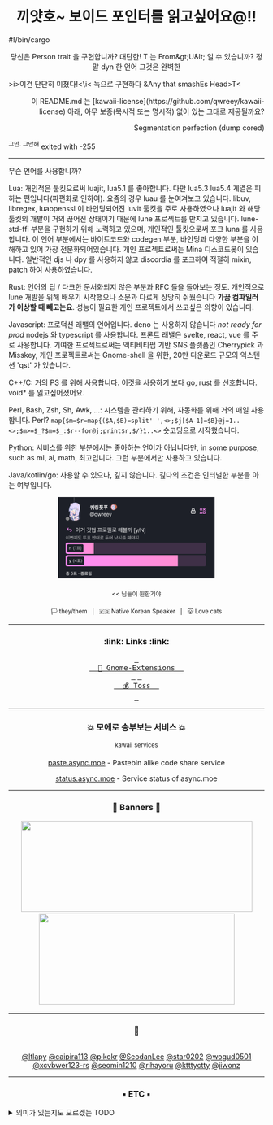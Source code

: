 <h1 align=center>끼얏호~ 보이드 포인터를 읽고싶어요@!!</h1>

#!/bin/cargo
<p align=center>당신은 Person trait 을 구현합니까? 대단한! T 는 From&amp;gt;U&amp;lt; 일 수 있습니까? 정말 dyn 한 언어 그것은 완벽한</p>

&gt;i&gt;이건 단단히 미쳤다!&lt;\\i&lt; 녹으로 구현하다 &Any that smashEs Head&gt;T&lt;

<p align=right>이 README.md 는 [kawaii-license](https://github.com/qwreey/kawaii-license) 아래, 아무 보증(묵시적 또는 명시적) 없이 있는 그대로 제공될까요?</p>

<p align=right>Segmentation perfection (dump cored)</p>
<sup>그만. 그만해</sup> exited with -255

---

무슨 언어를 사용합니까?

Lua: 개인적은 툴킷으로써 luajit, lua5.1 를 좋아합니다. 다만 lua5.3 lua5.4 계열은 피하는 편입니다(파편화로 인하여). 요즘의 경우 luau 를 눈여겨보고 있습니다. libuv, libregex, luaopenssl 이 바인딩되어진 luvit 툴킷을 주로 사용하였으나 luajit 와 해당 툴킷의 개발이 거의 끊어진 상태이기 때문에 lune 프로젝트를 만지고 있습니다. lune-std-ffi 부분을 구현하기 위해 노력하고 있으며, 개인적인 툴킷으로써 포크 luna 를 사용합니다. 이 언어 부분에서는 바이트코드와 codegen 부분, 바인딩과 다양한 부분을 이해하고 있어 가장 전문화되어있습니다. 개인 프로젝트로써는 Mina 디스코드봇이 있습니다. 일반적인 djs 나 dpy 를 사용하지 않고 discordia 를 포크하여 적절히 mixin, patch 하여 사용하였습니다.

Rust: 언어의 딥 / 다크한 문서화되지 않은 부분과 RFC 들을 돌아보는 정도. 개인적으로 lune 개발을 위해 배우기 시작했으나 소문과 다르게 상당히 쉬웠습니다 **가끔 컴파일러가 이상할 때 빼고는요**. 성능이 필요한 개인 프로젝트에서 쓰고싶은 의향이 있습니다.

Javascript: 프로덕션 래밸의 언어입니다. deno 는 사용하지 않습니다 *not ready for prod* nodejs 와 typescript 를 사용합니다. 프론트 래밸은 svelte, react, vue 를 주로 사용합니다. 기여한 프로젝트로써는 액티비티펍 기반 SNS 플랫폼인 Cherrypick 과 Misskey, 개인 프로젝트로써는 Gnome-shell 을 위한, 20만 다운로드 규모의 익스텐션 'qst' 가 있습니다.

C++/C: 거의 PS 를 위해 사용합니다. 이것을 사용하기 보다 go, rust 를 선호합니다. void* 를 읽고싶어졌어요.

Perl, Bash, Zsh, Sh, Awk, ...: 시스템을 관리하기 위해, 자동화를 위해 거의 매일 사용합니다. Perl? `map{$m=$r=map{($A,$B)=split' ',<>;$j[$A-1]=$B}@j=1..<>;$m>=$_?$m=$_:$r--for@j;print$r,$/}1..<>` 숏코딩으로 시작했습니다.

Python: 서비스를 위한 부분에서는 좋아하는 언어가 아닙니다만, in some purpose, such as ml, ai, math, 최고입니다. 그런 부분에서만 사용하고 있습니다.

Java/kotlin/go: 사용할 수 있으나, 깊지 않습니다. 깊다의 조건은 인터널한 부분을 아는 여부입니다.

<div width=100% align=center>
<img width="auto" height="160" src="./votes.png">
<p><sub>&lt;&lt; 님들이 원한거야</sub></p>
</div>
<div width=100% align=center>
<!--   <a href="https://qwreey75.github.io/">
    <img src="https://capsule-render.vercel.app/api?type=soft&color=F4EDFF&height=150&section=header&text=QWREEY&fontSize=70&animation=twinkling"/><br/>
  </a> -->
<!--   <h4>A common academic developer</h4> -->
  <p><sub>🏳 they/them&nbsp;&nbsp;&nbsp;|&nbsp;&nbsp;&nbsp;🇰🇷 Native Korean Speaker&nbsp;&nbsp;&nbsp;|&nbsp;&nbsp;&nbsp;🐱 Love cats</sub></p>
<!--   <p><sub>🏳 Cisgenderless(Non-binary) Asexuality (Unclear)</sub></p> -->
</div>

<hr>

<h3 align=center>:link: Links :link:</h3>
<div width=100% align=center>
  <!-- <a href="https://qwreey75.github.io/"><kbd>&nbsp;<br>&nbsp
  🏠 Homepage
  &nbsp;<br>&nbsp;</kbd></a> -->
  <a href="https://extensions.gnome.org/accounts/profile/qwreey75"><kbd>&nbsp;<br>&nbsp
  🔧 Gnome-Extensions
  &nbsp;<br>&nbsp;</kbd></a>
  <a href="https://toss.me/qwreey75"><kbd>&nbsp;<br>&nbsp
  💰 Toss
  &nbsp;<br>&nbsp;</kbd></a>
  <!--<a href="https://stella.place/@qwreey"><kbd>&nbsp;<br>&nbsp
  🪐 Fediverse
  &nbsp;<br>&nbsp;</kbd></a>-->
<!--
  <a href="https://www.twitch.tv/qwreey"><kbd>&nbsp;<br>&nbsp
  📽️ Twitch
  &nbsp;<br>&nbsp;</kbd></a>
-->
</div>

<!--
<h3 align=center>🛠 Tech Stack 🛠</h3><br/>

TODO 이거 뱃지로 옮길래여 응애
관심 프로젝트 적기 (미스키)
<pre>
AKA 'console.log(cat == cute)'
version 17.0 beta
LANG : Lua Shellscript Java Html Css Javascript Python C C++ Go PowershellScript Typescript Moonscript
TOOL : Vscode Neovim Vim Nano Sublime-Text Visual-Studio Atom Intellij
TERM : BASH, ZSH(WITH OMZ, P10K)
OHTR : Windows Terminal
THEM : Dracula, Custom theme, Input Mono Font
INTR : FFmpeg, Discord, Electron, Luvit(Lua-node), Nodejs, WebPrograming, Youtube-dl, Nodejs, Mkdocs

Watch below for more informations
</pre>
-->

<hr>

<h3 align=center>💥 모에로 승부보는 서비스 💥</h2>
<div align=center>
<sup>kawaii services</sup>
<br>
<p><a href="https://paste.async.moe">paste.async.moe</a> - Pastebin alike code share service</p>
<p><a href="https://status.async.moe">status.async.moe</a> - Service status of async.moe</p>
</div>
<hr>

<h3 align=center>📃 Banners 📃</h2>
<div width=100% align=center>
  <img width=455em height=179em src="https://github-readme-stats.vercel.app/api?username=qwreey&count_private=true&hide_border=true&show_icons=true&theme=radical" />
  <img width=385em height=179em src="https://github-readme-stats.vercel.app/api/top-langs/?username=qwreey&hide_border=true&theme=radical&layout=compact&langs_count=7&exclude_repo=qwreey.roblox.plugins,RBX_UI_PROJECT,mina_discord-bot,qlvm,catscript,mcFn16to17,schoolGraphProgram,Quad,discordia-enchant,termRBLX,newYearCounter" />
  <br>
  <!--
  <a href="https://discord.com/users/367946917197381644" target="_blank">
    <img width=385em height=206em src="https://lanyard.cnrad.dev/api/367946917197381644" />
  </a>
  <a href="https://solved.ac/qwreey75" tatget="_blank">
    <img width=455em height=206em src="http://mazassumnida.wtf/api/v2/generate_badge?boj=qwreey75">
  </a>
  -->
</div>

<!--
<h3 align=center>Repositories</h2><br/>
-->

<hr>

<div width=100% align=center markdown>
<h3>💜</h3><br>
<a href="https://github.com/ltlapy">@ltlapy</a>
<a href="https://github.com/caipira113">@caipira113</a>
<a href="https://github.com/pikokr">@pikokr</a>
<a href="https://github.com/SeodanLee">@SeodanLee</a>
<a href="https://github.com/star0202">@star0202</a>
<a href="https://github.com/wogud0501">@wogud0501</a>
<a href="https://github.com/xcvbwer123-rs">@xcvbwer123-rs</a>
<a href="https://github.com/seomin1210">@seomin1210</a>
<a href="https://github.com/rihayoru">@rihayoru</a>
<a href="https://github.com/ktttyctty">@ktttyctty</a>
<a href="https://github.com/jiwonz">@jiwonz</a>
</div>

<hr>

<h3 align=center>▪️ ETC ▪️</h3>

<!--
<details>
  <summary>시사평론</summary>
  <p align=center><b>차별 금지법, 학생 인권 조례 폐지는 있어선 안될 일이다.</b><br>우리나라는 시대를 역행하고 있다. 부끄러운 일이다.<br><sub>학생을 포함해, 모든 소수자는 사람으로써 사람이 마땅히 누릴 수 있는 모든 권리를 누려야한다. 그것이 정의고 국가가 가져야할 목표중 하나다.<br>소수자를 배척하고 배제하고자 하는 행위는 역사적으로 그릇됨이 명확히 제시되어있다. 그래선 안되는것이 명확하다</sub></p>
</details>-->
<details>
  <summary>의미가 있는지도 모르겠는 TODO</summary>
  <blockquote>
    todo: 돈벌어서+요리배워서 파링냥 맛있는거 먹이기<br>
    todo: 망해버린 블로그 심폐소생술<br>
    todo: 어제보다 더 나은 사람이 되기. 기계가 되지 말기
  </blockquote>
</details>
